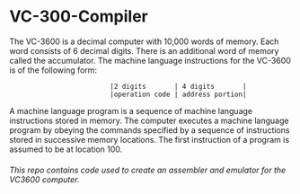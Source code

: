 # VC-300-Compiler

The VC-3600 is a decimal computer with 10,000 words of memory. Each word consists of 6 decimal digits. There is an additional word of memory called the accumulator. The machine language instructions for the VC-3600 is of the following form:

                             |2 digits       | 4 digits       | 
                             |operation code | address portion|

A machine language program is a sequence of machine language instructions stored in memory. The computer executes a machine language program by obeying the commands specified by a sequence of instructions stored in successive memory locations. The first instruction of a program is assumed to be at location 100. 

###### This repo contains code used to create an assembler and emulator for the VC3600 computer.   
